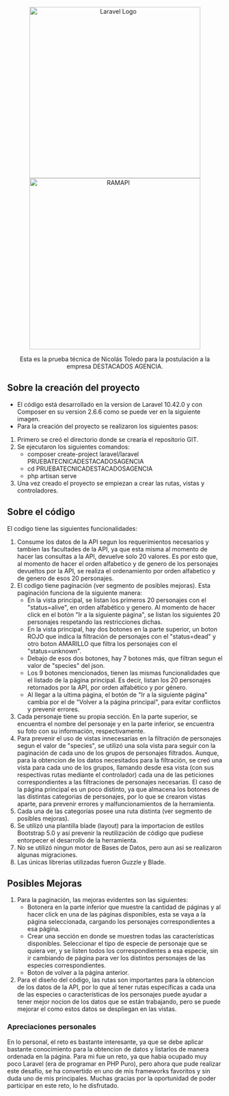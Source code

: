 <p align="center"><a href="https://laravel.com" target="_blank"><img src="https://raw.githubusercontent.com/laravel/art/master/logo-lockup/5%20SVG/2%20CMYK/1%20Full%20Color/laravel-logolockup-cmyk-red.svg" width="400" alt="Laravel Logo"></a><a href="https://laravel.com" target="_blank"><img src="https://repository-images.githubusercontent.com/120371205/b6740400-92d4-11ea-8a13-d5f6e0558e9b" width="400" alt="RAMAPI"></a></p>

<p align="center">
Esta es la prueba técnica de Nicolás Toledo para la postulación a la empresa DESTACADOS AGENCIA.
</p>

## Sobre la creación del proyecto   

- El código está desarrollado en la version de Laravel 10.42.0 y con Composer en su version 2.6.6 como se puede ver en la siguiente imagen.
- Para la creación del proyecto se realizaron los siguientes pasos:

1) Primero se creó el directorio donde se crearía el repositorio GIT.
2) Se ejecutaron los siguientes comandos:
    - composer create-project laravel/laravel PRUEBATECNICADESTACADOSAGENCIA
    - cd PRUEBATECNICADESTACADOSAGENCIA
    - php artisan serve
3) Una vez creado el proyecto se empiezan a crear las rutas, vistas y controladores.
## Sobre el código
El codigo tiene las siguientes funcionalidades:
1) Consume los datos de la API segun los requerimientos necesarios y tambien las facultades de la API, ya que esta misma al momento de hacer las consultas a la API, devuelve solo 20 valores. Es por esto que, al momento de hacer el orden alfabetico y de genero de los personajes devueltos por la API, se realiza el ordenamiento por orden alfabetico y de genero de esos 20 personajes.
2) El codigo tiene paginación (ver segmento de posibles mejoras). Esta paginación funciona de la siguiente manera:
    - En la vista principal, se listan los primeros 20 personajes con el "status=alive", en orden alfabético y genero. Al momento de hacer click en el botón "Ir a la siguiente página", se listan los siguientes 20 personajes respetando las restricciones dichas.
    - En la vista principal, hay dos botones en la parte superior, un boton ROJO que indica la filtración de personajes con el "status=dead" y otro boton AMARILLO que filtra los personajes con el "status=unknown".
    - Debajo de esos dos botones, hay 7 botones más, que filtran segun el valor de "species" del json.
    - Los 9 botones mencionados, tienen las mismas funcionalidades que el listado de la página principal. Es decir, listan los 20 personajes retornados por la API, por orden alfabético y por género.
    - Al llegar a la ultima página, el botón de "Ir a la siguiente página" cambia por el de "Volver a la página principal", para evitar conflictos y prevenir errores.
3) Cada personaje tiene su propia sección. En la parte superior, se encuentra el nombre del personaje y en la parte inferior, se encuentra su foto con su información, respectivamente.
4) Para prevenir el uso de vistas innecesarias en la filtración de personajes segun el valor de "species", se utilizó una sola vista para seguir con la paginación de cada uno de los grupos de personajes filtrados. Aunque, para la obtencion de los datos necesitados para la filtración, se creó una vista para cada uno de los grupos, llamando desde esa vista (con sus respectivas rutas mediante el controlador) cada una de las peticiones correspondientes a las filtraciones de personajes necesarias. El caso de la página principal es un poco distinto, ya que almacena los botones de las distintas categorias de personajes, por lo que se crearon vistas aparte, para prevenir errores y malfuncionamientos de la herramienta.
5) Cada una de las categorías posee una ruta distinta (ver segmento de posibles mejoras).
6) Se utilizó una plantilla blade (layout) para la importacion de estilos Bootstrap 5.0 y así prevenir la reutilización de código que pudiese entorpecer el desarrollo de la herramienta.
7) No se utilizó ningun motor de Bases de Datos, pero aun así se realizaron algunas migraciones.
8) Las únicas librerías utilizadas fueron Guzzle y Blade.

## Posibles Mejoras

1) Para la paginación, las mejoras evidentes son las siguientes:
    - Botonera en la parte inferior que muestre la cantidad de páginas y al hacer click en una de las páginas disponibles, esta se vaya a la página seleccionada, cargando los personajes correspondientes a esa página. 
    - Crear una sección en donde se muestren todas las características disponibles. Seleccionar el tipo de especie de personaje que se quiera ver, y se listen todos los correspondientes a esa especie, sin ir cambiando de página para ver los distintos personajes de las especies correspondientes.
    - Boton de volver a la página anterior.
2) Para el diseño del código, las rutas son importantes para la obtencion de los datos de la API, por lo que al tener rutas específicas a cada una de las especies o características de los personajes puede ayudar a tener mejor nocion de los datos que se están trabajando, pero se puede mejorar el como estos datos se despliegan en las vistas.

### Apreciaciones personales

En lo personal, el reto es bastante interesante, ya que se debe aplicar bastante conocimiento para la obtencion de datos y listarlos de manera ordenada en la página. Para mi fue un reto, ya que habia ocupado muy poco Laravel (era de programar en PHP Puro), pero ahora que pude realizar este desafío, se ha convertido en uno de mis frameworks favoritos y sin duda uno de mis principales. Muchas gracias por la oportunidad de poder participar en este reto, lo he disfrutado.